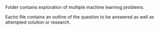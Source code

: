Folder contains exploration of multiple machine learning problems. 

Eacho file contains an outline of the question to be answered 
as well as attempted solution or research.
